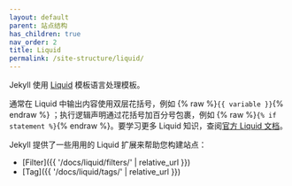 ```yaml
---
layout: default
parent: 站点结构
has_children: true
nav_order: 2
title: Liquid
permalink: /site-structure/liquid/
---
```


Jekyll 使用 [Liquid](https://shopify.github.io/liquid/) 模板语言处理模板。

通常在 Liquid 中输出内容使用双层花括号，例如
{% raw %}`{{ variable }}`{% endraw %} ；执行逻辑声明通过花括号加百分号包裹，例如
{% raw %}`{% if statement %}`{% endraw %}。要学习更多 Liquid 知识，查阅[官方 Liquid 文档](https://shopify.github.io/liquid/)。

Jekyll 提供了一些用用的 Liquid 扩展来帮助您构建站点：

* [Filter]({{ '/docs/liquid/filters/' | relative_url }})
* [Tag]({{ '/docs/liquid/tags/' | relative_url }})
